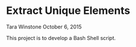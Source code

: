 
# Extract Unique Elements
Tara Winstone October 6, 2015

This project is to develop a Bash Shell script.

